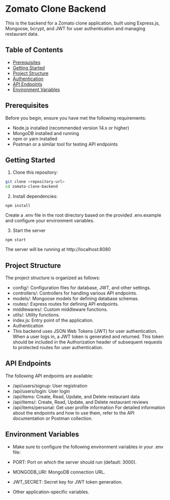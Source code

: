 # Zomato Clone Backend

This is the backend for a Zomato clone application, built using Express.js, Mongoose, bcrypt, and JWT for user authentication and managing restaurant data.

## Table of Contents

- [Prerequisites](#prerequisites)
- [Getting Started](#getting-started)
- [Project Structure](#project-structure)
- [Authentication](#authentication)
- [API Endpoints](#api-endpoints)
- [Environment Variables](#environment-variables)

## Prerequisites

Before you begin, ensure you have met the following requirements:

- Node.js installed (recommended version 14.x or higher)
- MongoDB installed and running
- npm or yarn installed
- Postman or a similar tool for testing API endpoints

## Getting Started

1. Clone this repository:

```bash
git clone <repository-url>
cd zomato-clone-backend
```

2. Install dependencies:
```
npm install
```
  Create a .env file in the root directory based on the provided .env.example and configure your environment variables.
  
3. Start the server
```
npm start
```
  The server will be running at http://localhost:8080

## Project Structure
The project structure is organized as follows:

- config/: Configuration files for database, JWT, and other settings.
- controllers/: Controllers for handling various API endpoints.
- models/: Mongoose models for defining database schemas.
- routes/: Express routes for defining API endpoints.
- middlewares/: Custom middleware functions.
- utils/: Utility functions.
- index.js: Entry point of the application.
- Authentication
- This backend uses JSON Web Tokens (JWT) for user authentication. When a user logs in, a JWT token is generated and returned. This token should be included in the Authorization header of subsequent requests to protected routes for user authentication.

## API Endpoints
The following API endpoints are available:

- /api/users/signup: User registration
- /api/users/login: User login
- /api/items: Create, Read, Update, and Delete restaurant data
- /api/items/: Create, Read, Update, and Delete restaurant reviews
- /api/items/personal: Get user profile information
For detailed information about the endpoints and how to use them, refer to the API documentation or Postman collection.

## Environment Variables
- Make sure to configure the following environment variables in your .env file:

- PORT: Port on which the server should run (default: 3000).
- MONGODB_URI: MongoDB connection URL.
- JWT_SECRET: Secret key for JWT token generation.
- Other application-specific variables.
